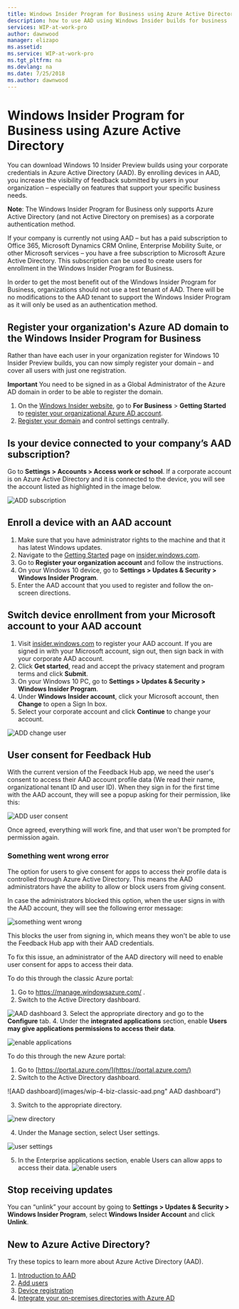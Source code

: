 ```yaml
---
title: Windows Insider Program for Business using Azure Active Directory
description: how to use AAD using Windows Insider builds for business
services: WIP-at-work-pro
author: dawnwood
manager: elizapo
ms.assetid: 
ms.service: WIP-at-work-pro
ms.tgt_pltfrm: na
ms.devlang: na
ms.date: 7/25/2018
ms.author: dawnwood
---
```


# Windows Insider Program for Business using Azure Active Directory

You can download Windows 10 Insider Preview builds using your corporate credentials in Azure Active Directory (AAD). By enrolling devices in AAD, you increase the visibility of feedback submitted by users in your organization – especially on features that support your specific business needs. 

<b>Note</b>: The Windows Insider Program for Business only supports Azure Active Directory (and not Active Directory on premises) as a corporate authentication method.

If your company is currently not using AAD – but has a paid subscription to Office 365, Microsoft Dynamics CRM Online, Enterprise Mobility Suite, or other Microsoft services – you have a free subscription to Microsoft Azure Active Directory. This subscription can be used to create users for enrollment in the Windows Insider Program for Business.

In order to get the most benefit out of the Windows Insider Program for Business, organizations should not use a test tenant of AAD. There will be no modifications to the AAD tenant to support the Windows Insider Program as it will only be used as an authentication method.

## Register your organization's Azure AD domain to the Windows Insider Program for Business

Rather than have each user in your organization register for Windows 10 Insider Preview builds, you can now simply register your domain – and cover all users with just one registration.

<b>Important</b> You need to be signed in as a Global Administrator of the Azure AD domain in order to be able to register the domain.

1. On the [Windows Insider website](https://insider.windows.com/), go to <b>For Business</b> > <b>Getting Started</b> to [register your organizational Azure AD account](https://insider.windows.com/en-us/insidersigninaad/).
2. [Register your domain](https://insider.windows.com/en-us/for-business-organization-admin/) and control settings centrally.

## Is your device connected to your company’s AAD subscription?

Go to <b>Settings > Accounts > Access work or school</b>. If a corporate account is on Azure Active Directory and it is connected to the device, you will see the account listed as highlighted in the image below.

![ADD subscription](images/wip-4-biz-settings.png "ADD")

## Enroll a device with an AAD account

1. Make sure that you have administrator rights to the machine and that it has latest Windows updates.
2. Navigate to the [Getting Started](https://insider.windows.com/en-us/getting-started/) page on [insider.windows.com](https://insider.windows.com/).
3. Go to <b>Register your organization account</b> and follow the instructions.
4. On your Windows 10 device, go to <b>Settings > Updates & Security > Windows Insider Program</b>. 
5. Enter the AAD account that you used to register and follow the on-screen directions. 

## Switch device enrollment from your Microsoft account to your AAD account

1. Visit [insider.windows.com](http://insider.windows.com) to register your AAD account. If you are signed in with your Microsoft account, sign out, then sign back in with your corporate AAD account. 
2. Click <b>Get started</b>, read and accept the privacy statement and program terms and click <b>Submit</b>. 
3. On your Windows 10 PC, go to <b>Settings > Updates & Security > Windows Insider Program</b>. 
4. Under <b>Windows Insider account</b>, click your Microsoft account, then <b>Change</b> to open a Sign In box. 
5. Select your corporate account and click <b>Continue</b> to change your account. 

![ADD change user](images/wip-4-biz-change-user.png "change user")

## User consent for Feedback Hub

With the current version of the Feedback Hub app, we need the user's consent to access their AAD account profile data (We read their name, organizational tenant ID and user ID). When they sign in for the first time with the AAD account, they will see a popup asking for their permission, like this:

![ADD user consent](images/wip-4-biz-aad-consent.png "user consent")

Once agreed, everything will work fine, and that user won't be prompted for permission again.

### Something went wrong error

The option for users to give consent for apps to access their profile data is controlled through Azure Active Directory. This means the AAD administrators have the ability to allow or block users from giving consent.

In case the administrators blocked this option, when the user signs in with the AAD account, they will see the following error message:

![something went wrong](images/wip-4-biz-aad-consent.png "something went wrong")

This blocks the user from signing in, which means they won't be able to use the Feedback Hub app with their AAD credentials.

To fix this issue, an administrator of the AAD directory will need to enable user consent for apps to access their data.

To do this through the classic Azure portal:
1. Go to https://manage.windowsazure.com/ .
2. Switch to the Active Directory dashboard.

![AAD dashboard](images/wip-4-biz-classic-aad.png "AAD dashboard")
3. Select the appropriate directory and go to the <b>Configure</b> tab.
4. Under the <b>integrated applications</b> section, enable <b>Users may give applications permissions to access their data</b>.

![enable applications](images/wip-4-biz-aad-classic-enable.png "enable applications")

To do this through the new Azure portal:
1. Go to [https://portal.azure.com/](https://portal.azure.com/)
2. Switch to the Active Directory dashboard.

![AAD dashboard](images/wip-4-biz-classic-aad.png" AAD dashboard")

3. Switch to the appropriate directory.

![new directory](images/wip-4-biz-aad-new-directory-button.png "new directory")

4. Under the Manage section, select User settings.

![user settings](images/wip-4-biz-aad-new-user-settings.png "user settings")

5. In the Enterprise applications section, enable Users can allow apps to access their data.
![enable users](images/wip-4-biz-aad-new-enable.png "enable users")

## Stop receiving updates
You can “unlink” your account by going to <b>Settings > Updates & Security > Windows Insider Program</b>, select <b>Windows Insider Account</b> and click <b>Unlink</b>.

## New to Azure Active Directory? 

 Try these topics to learn more about Azure Active Directory (AAD).
 1. [Introduction to AAD](https://docs.microsoft.com/azure/active-directory/connect/active-directory-aadconnect)
 2. [Add users](https://docs.microsoft.com/azure/active-directory/active-directory-users-create-azure-portal)
 3. [Device registration](https://docs.microsoft.com/azure/active-directory/active-directory-device-registration-overview) 
 4. [Integrate your on-premises directories with Azure AD](https://docs.microsoft.com/azure/active-directory/connect/active-directory-aadconnect)


